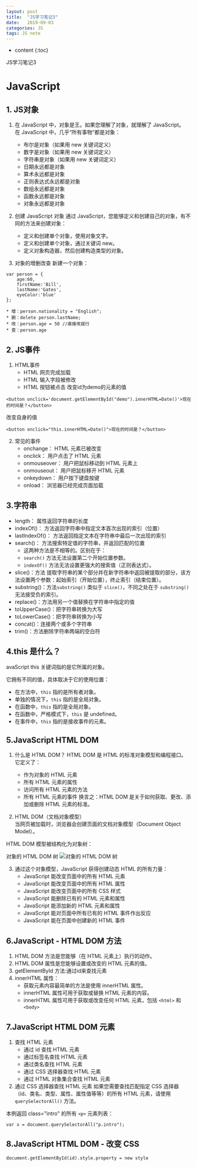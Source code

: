 ```yaml
---
layout: post
title:  "JS学习笔记3"
date:   2019-09-03
categories: JS
tags: JS note
---
```


* content
{:toc}

JS学习笔记3






# JavaScript
## 1. JS对象
1. 在 JavaScript 中，对象是王。如果您理解了对象，就理解了 JavaScript。  
在 JavaScript 中，几乎“所有事物”都是对象：
    * 布尔是对象（如果用 new 关键词定义）
    * 数字是对象（如果用 new 关键词定义）
    * 字符串是对象（如果用 new 关键词定义）
    * 日期永远都是对象
    * 算术永远都是对象
    * 正则表达式永远都是对象
    * 数组永远都是对象
    * 函数永远都是对象
    * 对象永远都是对象

2. 创建 JavaScript 对象
通过 JavaScript，您能够定义和创建自己的对象，有不同的方法来创建对象：
    * 定义和创建单个对象，使用对象文字。
    * 定义和创建单个对象，通过关键词 new。
    * 定义对象构造器，然后创建构造类型的对象。

3. 对象的增删改查
新建一个对象：
```
var person = {
    age:60,
    firstName:'Bill',
    lastName:'Gates',
    eyeColor:'blue'
};
```
    * 增：person.nationality = "English";
    * 删：delete person.lastName;
    * 改：person.age = 50 //直接改就行
    * 查：person.age

## 2. JS事件
1. HTML事件
    * HTML 网页完成加载
    * HTML 输入字段被修改
    * HTML 按钮被点击
改变id为demo的元素的值
```
<button onclick='document.getElementById("demo").innerHTML=Date()'>现在的时间是？</button>
```
改变自身的值
```
<button onclick="this.innerHTML=Date()">现在的时间是？</button>
```
2. 常见的事件
    * onchange：   HTML 元素已被改变
    * onclick： 用户点击了 HTML 元素
    * onmouseover： 用户把鼠标移动到 HTML 元素上
    * onmouseout： 用户把鼠标移开 HTML 元素
    * onkeydown：  用户按下键盘按键
    * onload： 浏览器已经完成页面加载

## 3.字符串
* length： 属性返回字符串的长度
* indexOf()： 方法返回字符串中指定文本首次出现的索引（位置）
* lastIndexOf()： 方法返回指定文本在字符串中最后一次出现的索引
* search()： 方法搜索特定值的字符串，并返回匹配的位置
    + 这两种方法是不相等的。区别在于：
    + `search()` 方法无法设置第二个开始位置参数。
    + `indexOf()` 方法无法设置更强大的搜索值（正则表达式）。
* slice()：方法 提取字符串的某个部分并在新字符串中返回被提取的部分，该方法设置两个参数：起始索引（开始位置），终止索引（结束位置）。
* substring()：方法`substring()` 类似于 `slice()`，不同之处在于 `substring()` 无法接受负的索引。
* replace()：方法用另一个值替换在字符串中指定的值
* toUpperCase()：把字符串转换为大写
* toLowerCase()：把字符串转换为小写
* concat()：连接两个或多个字符串
* trim()：方法删除字符串两端的空白符

## 4.this 是什么？
avaScript this 关键词指的是它所属的对象。

它拥有不同的值，具体取决于它的使用位置：

* 在方法中，`this` 指的是所有者对象。
* 单独的情况下，`this` 指的是全局对象。
* 在函数中，`this` 指的是全局对象。
* 在函数中，严格模式下，`this` 是 undefined。
* 在事件中，`this` 指的是接收事件的元素。

## 5.JavaScript HTML DOM
1. 什么是 HTML DOM？
HTML DOM 是 HTML 的标准对象模型和编程接口。它定义了：
    * 作为对象的 HTML 元素
    * 所有 HTML 元素的属性
    * 访问所有 HTML 元素的方法
    * 所有 HTML 元素的事件
换言之：HTML DOM 是关于如何获取、更改、添加或删除 HTML 元素的标准。

2. HTML DOM（文档对象模型）  
当网页被加载时，浏览器会创建页面的文档对象模型（Document Object Model）。

HTML DOM 模型被结构化为对象树：

对象的 HTML DOM 树
![对象的 HTML DOM 树](https://www.w3school.com.cn/i/ct_htmltree.gif)

3. 通过这个对象模型，JavaScript 获得创建动态 HTML 的所有力量：
    * JavaScript 能改变页面中的所有 HTML 元素
    * JavaScript 能改变页面中的所有 HTML 属性
    * JavaScript 能改变页面中的所有 CSS 样式
    * JavaScript 能删除已有的 HTML 元素和属性
    * JavaScript 能添加新的 HTML 元素和属性
    * JavaScript 能对页面中所有已有的 HTML 事件作出反应
    * JavaScript 能在页面中创建新的 HTML 事件

## 6.JavaScript - HTML DOM 方法
1. HTML DOM 方法是您能够（在 HTML 元素上）执行的动作。
2. HTML DOM 属性是您能够设置或改变的 HTML 元素的值。
3. getElementById 方法:通过id来查找元素
4. innerHTML 属性：
    * 获取元素内容最简单的方法是使用 innerHTML 属性。  
    * innerHTML 属性可用于获取或替换 HTML 元素的内容。
    * innerHTML 属性可用于获取或改变任何 HTML 元素，包括 `<html>` 和 `<body>`

## 7.JavaScript HTML DOM 元素
1. 查找 HTML 元素
    * 通过 id 查找 HTML 元素
    * 通过标签名查找 HTML 元素
    * 通过类名查找 HTML 元素
    * 通过 CSS 选择器查找 HTML 元素
    * 通过 HTML 对象集合查找 HTML 元素
2. 通过 CSS 选择器查找 HTML 元素
如果您需要查找匹配指定 CSS 选择器（id、类名、类型、属性、属性值等等）的所有 HTML 元素，请使用 `querySelectorAll()` 方法。

本例返回 class="intro" 的所有 `<p>` 元素列表：
```
var x = document.querySelectorAll("p.intro");
```
## 8.JavaScript HTML DOM - 改变 CSS
```
document.getElementById(id).style.property = new style
```




































